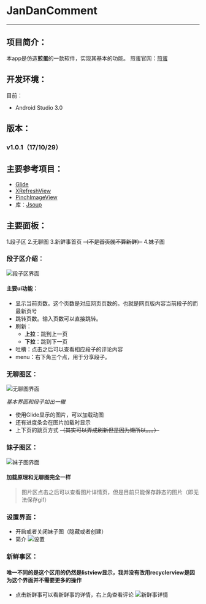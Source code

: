 # JanDanComment
---

## 项目简介：
本app是仿造**煎蛋**的一款软件，实现其基本的功能。
煎蛋官网：[煎蛋][1]

## 开发环境：
目前： 
- Android Studio 3.0

## 版本：
### v1.0.1（17/10/29）

## 主要参考项目：
- [Glide][2]
- [XRefreshView][3]
- [PinchImageView][4]
- 库：[Jsoup][5]
## 主要面板：
1.段子区
2.无聊图
3.新鲜事首页 ~~（不是首页就不算新鲜）~~ 
4.妹子图

### 段子区介绍：

![段子区界面][6]
#### 主要ui功能：
- 显示当前页数。这个页数是对应网页页数的。也就是网页版内容当前段子的而最新页号
- 跳转页数。输入页数可以直接跳转。
- 刷新：
	+ **上拉**：跳到上一页
	+ **下拉**：跳到下一页
- 吐槽：点击之后可以查看相应段子的评论内容
- menu：右下角三个点，用于分享段子。
### 无聊图区：


![无聊图界面][7]



*基本界面和段子如出一辙*
- 使用Glide显示的图片，可以加载动图
- 还有进度条会在图片加载时显示
- 上下页的跳页方式 ~~（其实可以弄成刷新但是因为懒所以。。。）~~

### 妹子图区：


![妹子图界面][8]

#### 加载原理和无聊图完全一样


> 图片区点击之后可以查看图片详情页，但是目前只能保存静态的图片（即无法保存gif）

### 设置界面：

- 开启或者关闭妹子图（隐藏或者创建）
- 简介
![设置][9]

### 新鲜事区：

#### 唯一不同的是这个区用的仍然是listview显示，我并没有改用recyclerview是因为这个界面并不需要更多的操作

- 点击新鲜事可以看新鲜事的详情，右上角查看评论
![新鲜事详情][10]


  [1]: http://jandan.net/
  [2]: https://github.com/bumptech/glide
  [3]: https://github.com/huxq17/XRefreshView
  [4]: https://github.com/boycy815/PinchImageView
  [5]: https://jsoup.org/
  [6]: ./images/1.jpg "1.jpg"
  [7]: ./images/2.jpg "2.jpg"
  [8]: ./images/4.jpg "4.jpg"
  [9]: ./images/7.png "7.png"
  [10]: ./images/9.jpg "9.jpg"